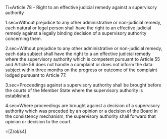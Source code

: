 Ti=Article 78 - Right to an effective judicial remedy against a supervisory authority

1.sec=Without prejudice to any other administrative or non-judicial remedy, each natural or legal person shall have the right to an effective judicial remedy against a legally binding decision of a supervisory authority concerning them.

2.sec=Without prejudice to any other administrative or non-judicial remedy, each data subject shall have the right to a an effective judicial remedy where the supervisory authority which is competent pursuant to Article 55 and Article 56 does not handle a complaint or does not inform the data subject within three months on the progress or outcome of the complaint lodged pursuant to Article 77.

3.sec=Proceedings against a supervisory authority shall be brought before the courts of the Member State where the supervisory authority is established.

4.sec=Where proceedings are brought against a decision of a supervisory authority which was preceded by an opinion or a decision of the Board in the consistency mechanism, the supervisory authority shall forward that opinion or decision to the court.

=[Z/ol/s4]

